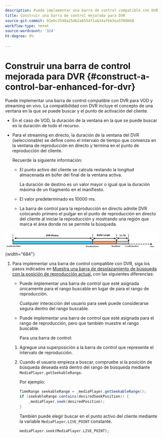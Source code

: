 ```yaml
---
description: Puede implementar una barra de control compatible con DVR para VOD y streaming en vivo. La compatibilidad con DVR incluye el concepto de una ventana en la que se puede buscar y el punto de activación del cliente.
title: Construir una barra de control mejorada para DVR
source-git-commit: 02ebc3548a254b2a6554f1ab34afbb3ea5f09bb8
workflow-type: tm+mt
source-wordcount: '324'
ht-degree: 0%

---
```


# Construir una barra de control mejorada para DVR {#construct-a-control-bar-enhanced-for-dvr}

Puede implementar una barra de control compatible con DVR para VOD y streaming en vivo. La compatibilidad con DVR incluye el concepto de una ventana en la que se puede buscar y el punto de activación del cliente.

* En el caso de VOD, la duración de la ventana en la que se puede buscar es la duración de todo el recurso.
* Para el streaming en directo, la duración de la ventana del DVR (seleccionable) se define como el intervalo de tiempo que comienza en la ventana de reproducción en directo y termina en el punto de reproducción del cliente.

  Recuerde la siguiente información:

   * El punto activo del cliente se calcula restando la longitud almacenada en búfer del final de la ventana activa.

     La duración de destino es un valor mayor o igual que la duración máxima de un fragmento en el manifiesto.
   * El valor predeterminado es 10000 ms.
   * La barra de control para la reproducción en directo admite DVR colocando primero el pulgar en el punto de reproducción en directo del cliente al iniciar la reproducción y mostrando una región que marca el área donde no se permite la búsqueda.

<!--<a id="fig_37A39A28BA714BA5A2C461357ED5BD41"></a>-->

![](assets/dvr-window.PNG){width="684"}

1. Para implementar una barra de control compatible con DVR, siga los pasos indicados en [Muestra una barra de desplazamiento de búsqueda con la posición de reproducción actual.](../../../tvsdk-3x-android-prog/android-3x-content-playback-options-android2/ui-configure/android-3x-ui-seek-scrub-bar-display.md) con las siguientes diferencias:

   * Puede implementar una barra de control que esté asignada únicamente para el rango buscable en lugar de para el rango de reproducción.

     Cualquier interacción del usuario para seek puede considerarse segura dentro del rango buscable.
   * Puede implementar una barra de control que esté asignada para el rango de reproducción, pero que también muestre el rango buscable.

     Para una barra de control:

   1. Agregue una superposición a la barra de control que represente el intervalo de reproducción.
   1. Cuando el usuario empieza a buscar, compruebe si la posición de búsqueda deseada está dentro del rango de búsqueda mediante `MediaPlayer.getSeekableRange`.

      Por ejemplo:

      ```java
      TimeRange seekableRange = _mediaPlayer.getSeekableRange(); 
      if (seekableRange.contains(desiredSeekPosition)) { 
          _mediaPlayer.seek(desiredPosition); 
      }
      ```

      También puede elegir buscar en el punto activo del cliente mediante la variable `MediaPlayer.LIVE_POINT` constante.

      ```
      mediaPlayer.seek(MediaPlayer.LIVE_POINT);
      ```

